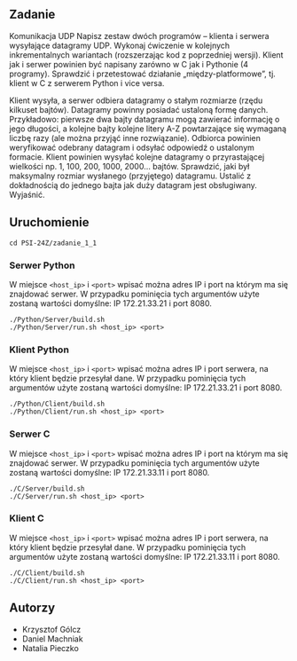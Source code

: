 ## Zadanie 
Komunikacja UDP
Napisz zestaw dwóch programów – klienta i serwera wysyłające datagramy UDP. Wykonaj ćwiczenie w kolejnych inkrementalnych wariantach (rozszerzając kod z poprzedniej wersji). Klient jak i serwer powinien być napisany zarówno w C jak i Pythonie (4 programy).
Sprawdzić i przetestować działanie „między-platformowe”, tj. klient w C z serwerem Python i vice versa.

Klient wysyła, a serwer odbiera datagramy o stałym rozmiarze (rzędu kilkuset bajtów). Datagramy powinny posiadać ustaloną formę danych. Przykładowo: pierwsze dwa bajty datagramu mogą zawierać informację o jego długości, a kolejne bajty kolejne litery A-Z powtarzające się wymaganą liczbę razy (ale można przyjąć inne rozwiązanie).  Odbiorca powinien weryfikować odebrany datagram i odsyłać odpowiedź  o ustalonym formacie. Klient powinien wysyłać kolejne datagramy o przyrastającej wielkości np. 1, 100, 200, 1000, 2000… bajtów.   Sprawdzić, jaki był maksymalny rozmiar wysłanego (przyjętego) datagramu. Ustalić z dokładnością do jednego bajta jak duży datagram jest obsługiwany. Wyjaśnić.
## Uruchomienie
```
cd PSI-24Z/zadanie_1_1
```

### Serwer Python
W miejsce `<host_ip>` i `<port>` wpisać można adres IP i port na którym ma się znajdować serwer. W przypadku pominięcia tych argumentów użyte zostaną wartości domyślne: IP 172.21.33.21 i port 8080.
```
./Python/Server/build.sh
./Python/Server/run.sh <host_ip> <port>
```

### Klient Python
W miejsce `<host_ip>` i `<port>` wpisać można adres IP i port serwera, na który klient będzie przesyłał dane. W przypadku pominięcia tych argumentów użyte zostaną wartości domyślne: IP 172.21.33.21 i port 8080.
```
./Python/Client/build.sh
./Python/Client/run.sh <host_ip> <port>
```

### Serwer C
W miejsce `<host_ip>` i `<port>` wpisać można adres IP i port na którym ma się znajdować serwer. W przypadku pominięcia tych argumentów użyte zostaną wartości domyślne: IP 172.21.33.11 i port 8080.
```
./C/Server/build.sh
./C/Server/run.sh <host_ip> <port>
```

### Klient C
W miejsce `<host_ip>` i `<port>` wpisać można adres IP i port serwera, na który klient będzie przesyłał dane. W przypadku pominięcia tych argumentów użyte zostaną wartości domyślne: IP 172.21.33.11 i port 8080.
```
./C/Client/build.sh
./C/Client/run.sh <host_ip> <port>
```

## Autorzy
- Krzysztof Gólcz
- Daniel Machniak
- Natalia Pieczko

